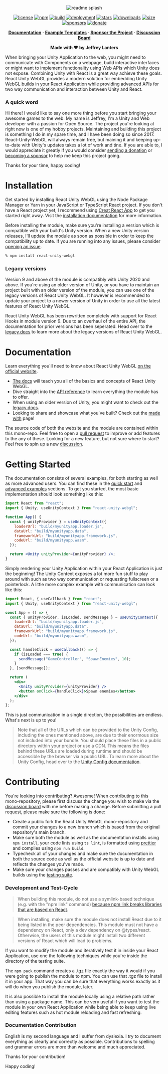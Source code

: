 <div align="center">

![readme splash](https://raw.githubusercontent.com/jeffreylanters/react-unity-webgl/main/.github/WIKI/repository-readme-splash.png)

[![license](https://img.shields.io/badge/license-Apache_2.0-red.svg?style=for-the-badge)](https://github.com/jeffreylanters/react-unity-webgl/blob/main/LICENSE.md)
[![npm](https://img.shields.io/npm/v/react-unity-webgl.svg?style=for-the-badge)](https://www.npmjs.com/package/react-unity-webgl)
[![build](https://img.shields.io/github/workflow/status/jeffreylanters/react-unity-webgl/Pre-Compile%20and%20Lint?style=for-the-badge)](https://github.com/jeffreylanters/react-unity-webgl/actions)
[![deployment](https://img.shields.io/github/deployments/jeffreylanters/react-unity-webgl/Node%20Package%20Registry?style=for-the-badge)](https://github.com/jeffreylanters/react-unity-webgl/deployments/activity_log?environment=Node+Package+Registry)
[![stars](https://img.shields.io/github/stars/jeffreylanters/react-unity-webgl.svg?style=for-the-badge&color=fe8523&label=stargazers)](https://github.com/jeffreylanters/react-unity-webgl/stargazers)
[![downloads](https://img.shields.io/npm/dt/react-unity-webgl.svg?style=for-the-badge&color=40AA72)](https://www.npmtrends.com/react-unity-webgl)
[![size](https://img.shields.io/bundlephobia/minzip/react-unity-webgl?style=for-the-badge&label=size)](https://bundlephobia.com/result?p=react-unity-webgl)
[![sponsors](https://img.shields.io/github/sponsors/jeffreylanters?color=E12C9A&style=for-the-badge)](https://github.com/sponsors/jeffreylanters)
[![donate](https://img.shields.io/badge/donate-paypal-F23150?style=for-the-badge)](https://paypal.me/jeffreylanters)

[**Documentation**](https://react-unity-webgl.jeffreylanters.nl/docs/introduction) &middot;
[**Example Templates**](https://github.com/jeffreylanters/react-unity-webgl-templates/) &middot;
[**Sponsor the Project**](https://github.com/sponsors/jeffreylanters) &middot;
[**Discussion Board**](https://github.com/jeffreylanters/react-unity-webgl/discussions)

**Made with &hearts; by Jeffrey Lanters**

</div>

When bringing your Unity Application to the web, you might need to communicate with Components on a webpage, build interactive interfaces or might want to implement functionality using Web APIs which Unity does not expose. Combining Unity with React is a great way achieve these goals. React Unity WebGL provides a modern solution for embedding Unity WebGL builds in your React Application while providing advanced APIs for two way communication and interaction between Unity and React.

### A quick word

Hi there! I would like to say one more thing before you start bringing your awesome games to the web. My name is Jeffrey, I'm a Unity and Web developer with a passion for Open Source. The project you're looking at right now is one of my hobby projects. Maintaining and building this project is something I do in my spare time, and I have been doing so since 2017. React-Unity-WebGL will always remain free, but maining it and keeping up-to-date with Unity's updates takes a lot of work and tine. If you are able to, I would appreciate it greatly if you would consider [sending a donation](https://paypal.me/jeffreylanters) or [becoming a sponsor](https://github.com/sponsors/jeffreylanters) to help me keep this project going.

Thanks for your time, happy coding!

# Installation

Get started by installing React Unity WebGL using the Node Package Manager or Yarn in your JavaScript or TypeScript React project. If you don't have a React project yet, I recommend using [Creat React App](https://reactjs.org/docs/create-a-new-react-app.html) to get you started right away. Visit the [installation documentation](https://react-unity-webgl.jeffreylanters.nl/docs/getting-started/installation) for more information.

Before installing the module, make sure you're installing a version which is compatible with your build's Unity version. When a new Unity version releases, I'll update the module as soon as possible in order to keep the compatibility up to date. If you are running into any issues, please consider [opening an issue](https://github.com/jeffreylanters/react-unity-webgl/issues/new/choose).

```sh
% npm install react-unity-webgl
```

### Legacy versions

Version 9 and above of the module is compatibly with Unity 2020 and above. If you're using an older version of Unity, or you have to maintain an project built with an older version of the module, you can use one of the legacy versions of React Unity WebGL. It however is recommended to update your project to a newer version of Unity in order to use all the latest features of React Unity WebGL.

React Unity WebGL has been rewritten completely with support for React Hooks in module version 9. Due to an overhaul of the entire API, the documentation for prior versions has been seperated. Head over to the [legacy docs](https://react-unity-webgl.jeffreylanters.nl/docs/legacy/introduction) to learn more about the legacy versions of React Unity WebGL.

# Documentation

Learn everything you'll need to know about React Unity WebGL [on the official website](https://react-unity-webgl.jeffreylanters.nl).

- [The docs](https://react-unity-webgl.jeffreylanters.nl/docs/introduction) will teach you all of the basics and concepts of React Unity WebGL.
- Dive straight into the [API reference](https://react-unity-webgl.jeffreylanters.nl/docs/api/introduction) to learn everything the module has to offer.
- When using an older version of Unity, you might want to check out the [legacy docs](https://react-unity-webgl.jeffreylanters.nl/docs/legacy/introduction).
- Looking to share and showcase what you've built? Check out the [made with](https://react-unity-webgl.jeffreylanters.nl/made-with) page!

The source code of both the website and the module are contained within this mono-repo. Feel free to open a [pull request](https://github.com/jeffreylanters/react-unity-webgl/pulls) to improve or add features to the any of these. Looking for a new feature, but not sure where to start? Feel free to spin up a new [discussion](https://github.com/jeffreylanters/react-unity-webgl/discussions).

# Getting Started

The documentation consists of several examples, for both starting as well as more advanced users. You can find these in the [quick start](https://react-unity-webgl.jeffreylanters.nl/docs/quick-start/simple-example) and [advanced examples](https://react-unity-webgl.jeffreylanters.nl/docs/advanced-examples/loading-overlay) sections. To get you started, the most basic implementation should look something like this:

```jsx
import React from "react";
import { Unity, useUnityContext } from "react-unity-webgl";

function App() {
  const { unityProvider } = useUnityContext({
    loaderUrl: "build/myunityapp.loader.js",
    dataUrl: "build/myunityapp.data",
    frameworkUrl: "build/myunityapp.framework.js",
    codeUrl: "build/myunityapp.wasm",
  });

  return <Unity unityProvider={unityProvider} />;
}
```

Simply rendering your Unity Application within your React Application is just the beginning! The Unity Context exposes a lot more fun stuff to play around with such as two way communication or requesting fullscreen or a pointerlock. A little more complex example with communication can look like this:

```jsx
import React, { useCallback } from "react";
import { Unity, useUnityContext } from "react-unity-webgl";

const App = () => {
  const { unityProvider, isLoaded, sendMessage } = useUnityContext({
    loaderUrl: "build/myunityapp.loader.js",
    dataUrl: "build/myunityapp.data",
    frameworkUrl: "build/myunityapp.framework.js",
    codeUrl: "build/myunityapp.wasm",
  });

  const handleClick = useCallback(() => {
    if (isLoaded === true) {
      sendMessage("GameController", "SpawnEnemies", 10);
    }
  }, [sendMessage]);

  return (
    <div>
      <Unity unityProvider={unityProvider} />
      <button onClick={handleClick}>Spawn enemies</button>
    </div>
  );
};
```

This is just communication in a single direction, the possibilities are endless. What's next is up to you!

> Note that all of the URLs which can be provided to the Unity Config, including the ones mentioned above, are due to their enormous size not included into your bundle. You should place these files in a public directory within your project or use a CDN. This means the files behind these URLs are loaded during runtime and should be accessible by the browser via a public URL. To learn more about the Unity Config, head over to the [Unity Config documentation](https://react-unity-webgl.jeffreylanters.nl/docs/main-concepts/unity-config).

# Contributing

You're looking into contributing? Awesome! When contributing to this mono-repository, please first discuss the change you wish to make via the [discussion board](https://github.com/jeffreylanters/react-unity-webgl/discussions) with me before making a change. Before submitting a pull request, please make sure the following is done:

- Create a public fork the React Unity WebGL mono-repository and commit your changes to a new branch which is based from the original repository's main branch.
- Make sure both the module as well as the documentation installs using `npm install`, your code lints using `ts lint`, is formatted using [prettier](https://github.com/prettier/prettier) and compiles using `npm run build`.
- Typecheck all of your changes and make sure the documentation in both the source code as well as the official website is up to date and reflects the changes you've made.
- Make sure your changes passes and are compatibly with Unity WebGL builds using the [testing suite](https://github.com/jeffreylanters/react-unity-webgl/tree/main/testing).

### Development and Test-Cycle

> When building this module, do not use a symlink-based technique (e.g. with the "npm link" command) [because npm link breaks libraries that are based on React](https://dev.to/vcarl/testing-npm-packages-before-publishing-h7o).

> When installing, make sure the module does not install React due to it being listed in the peer dependencies. This module must not have a dependency on React, only a dev dependency on @types/react. Otherwise, the users of this module might install two different versions of React which will lead to problems.

If you want to modify the module and iteratively test it in inside your React Application, use one the following techniques while you're inside the directory of the testing suite.

The `npm pack` command creates a .tgz file exactly the way it would if you were going to publish the module to npm. You can use that .tgz file to install it in your app. That way you can be sure that everything works exactly as it will do when you publish the module, later.

It is also possible to install the module locally using a relative path rather than using a package name. This can be very useful if you want to test the module in your own React Application while being able to keep using live editing features such as hot module reloading and fast refreshing.

### Documentation Contribution

English is my second language and I suffer from dyslexia. I try to document everything as clearly and correctly as possible. Contributions to spelling and grammar errors are more than welcome and much appreciated.

Thanks for your contribution!

Happy coding!

